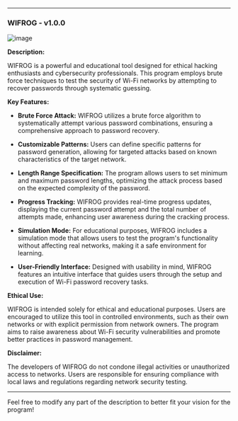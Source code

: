 
---

### WIFROG - v1.0.0

![image](https://github.com/user-attachments/assets/51779ff2-3bf5-486d-94cd-98a13e52e984)


**Description:**

WIFROG is a powerful and educational tool designed for ethical hacking enthusiasts and cybersecurity professionals. This program employs brute force techniques to test the security of Wi-Fi networks by attempting to recover passwords through systematic guessing. 

**Key Features:**

- **Brute Force Attack:** WIFROG utilizes a brute force algorithm to systematically attempt various password combinations, ensuring a comprehensive approach to password recovery.
  
- **Customizable Patterns:** Users can define specific patterns for password generation, allowing for targeted attacks based on known characteristics of the target network.

- **Length Range Specification:** The program allows users to set minimum and maximum password lengths, optimizing the attack process based on the expected complexity of the password.

- **Progress Tracking:** WIFROG provides real-time progress updates, displaying the current password attempt and the total number of attempts made, enhancing user awareness during the cracking process.

- **Simulation Mode:** For educational purposes, WIFROG includes a simulation mode that allows users to test the program's functionality without affecting real networks, making it a safe environment for learning.

- **User-Friendly Interface:** Designed with usability in mind, WIFROG features an intuitive interface that guides users through the setup and execution of Wi-Fi password recovery tasks.

**Ethical Use:**

WIFROG is intended solely for ethical and educational purposes. Users are encouraged to utilize this tool in controlled environments, such as their own networks or with explicit permission from network owners. The program aims to raise awareness about Wi-Fi security vulnerabilities and promote better practices in password management.

**Disclaimer:**

The developers of WIFROG do not condone illegal activities or unauthorized access to networks. Users are responsible for ensuring compliance with local laws and regulations regarding network security testing.

---

Feel free to modify any part of the description to better fit your vision for the program!
